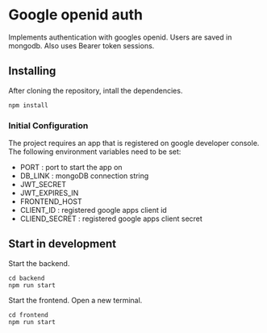 # Google openid auth

Implements authentication with googles openid. Users are saved in mongodb. Also uses Bearer token sessions.

## Installing

After cloning the repository, intall the dependencies.

```shell
npm install
```

### Initial Configuration

The project requires an app that is registered on google developer console. The following environment variables need to be set:

- PORT : port to start the app on
- DB_LINK : mongoDB connection string
- JWT_SECRET
- JWT_EXPIRES_IN
- FRONTEND_HOST
- CLIENT_ID : registered google apps client id
- CLIEND_SECRET : registered google apps client secret

## Start in development

Start the backend.

```shell
cd backend
npm run start
```

Start the frontend. Open a new terminal.

```shell
cd frontend
npm run start
```
